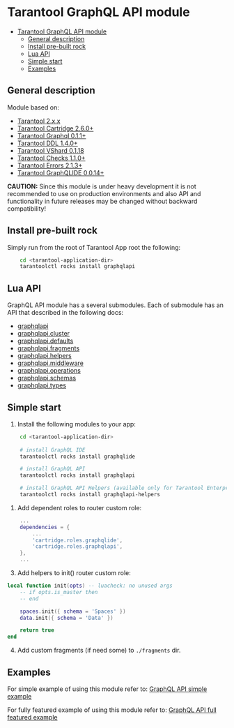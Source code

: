# Tarantool GraphQL API module

- [Tarantool GraphQL API module](#tarantool-graphql-api-module)
  - [General description](#general-description)
  - [Install pre-built rock](#install-pre-built-rock)
  - [Lua API](#lua-api)
  - [Simple start](#simple-start)
  - [Examples](#examples)

## General description

Module based on:

- [Tarantool 2.x.x](https://www.tarantool.io/en/download/)
- [Tarantool Cartridge 2.6.0+](https://github.com/tarantool/cartridge)
- [Tarantool Graphql 0.1.1+](https://github.com/tarantool/graphql)
- [Tarantool DDL 1.4.0+](https://github.com/tarantool/ddl)
- [Tarantool VShard 0.1.18](https://github.com/tarantool/vshard)
- [Tarantool Checks 1.1.0+](https://github.com/tarantool/checks)
- [Tarantool Errors 2.1.3+](https://github.com/tarantool/errors)
- [Tarantool GraphQLIDE 0.0.14+](https://github.com/tarantool/graphqlide)

**CAUTION:** Since this module is under heavy development it is not recommended to use on production environments and also API and functionality in future releases may be changed without backward compatibility!

## Install pre-built rock

Simply run from the root of Tarantool App root the following:

```bash
    cd <tarantool-application-dir>
    tarantoolctl rocks install graphqlapi
```

## Lua API

GraphQL API module has a several submodules. Each of submodule has an API that described in the following docs:

- [graphqlapi](./docs/graphqlapi.md)
- [graphqlapi.cluster](./docs/cluster.md)
- [graphqlapi.defaults](./docs/defaults.md)
- [graphqlapi.fragments](./docs/fragments.md)
- [graphqlapi.helpers](./docs/helpers.md)
- [graphqlapi.middleware](./docs/middleware.md)
- [graphqlapi.operations](./docs/operations.md)
- [graphqlapi.schemas](./docs/schemas.md)
- [graphqlapi.types](./docs/types.md)

## Simple start

1. Install the following modules to your app:

```bash
    cd <tarantool-application-dir>
    
    # install GraphQL IDE
    tarantoolctl rocks install graphqlide

    # install GraphQL API
    tarantoolctl rocks install graphqlapi

    # install GraphQL API Helpers (available only for Tarantool Enterprise SDK users)
    tarantoolctl rocks install graphqlapi-helpers
```

1. Add dependent roles to router custom role:

```lua
    ...
    dependencies = {
        ...
        'cartridge.roles.graphqlide',
        'cartridge.roles.graphqlapi',
    },
    ...
```

3. Add helpers to init() router custom role:

```lua
local function init(opts) -- luacheck: no unused args
    -- if opts.is_master then
    -- end

    spaces.init({ schema = 'Spaces' })
    data.init({ schema = 'Data' })

    return true
end
```

4. Add custom fragments (if need some) to `./fragments` dir.

## Examples

For simple example of using this module refer to: [GraphQL API simple example](./examples/cartridge-simple)

For fully featured example of using this module refer to: [GraphQL API full featured example](./examples/cartridge-full)
